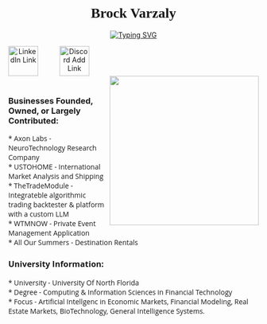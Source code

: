 <h1 align="center"><font face="Comic Sans MS">Brock Varzaly</font>
</h1>
<link rel="CSS" href="CSSCode">
<p align="center">
<a href="https://discord.com/users/binarytheory">
<img src="https://readme-typing-svg.demolab.com?font=Fira+Code&duration=3000&pause=10000&color=00E8FF&center=true&width=600&lines=Developer+%2F++Student+%2F+Business+Owner+%2F+App+Founder" alt="Typing SVG" /></a>
</p>
<p align="center">          
  <a href="https://www.linkedin.com/in/brock-varzaly-014b812aa/">
    <img align="left" alt="LinkedIn Link" width="60px" title="LinkedIn" src="https://cdn.jsdelivr.net/gh/devicons/devicon@latest/icons/linkedin/linkedin-original.svg" style="padding-right:40px;" /></a>
  <a href="https://discord.com/users/binarytheory">
    <img align="left" alt="Discord Add Link" width="60px" title="Discord" src="https://cdn.simpleicons.org/discord/5865F2.svg" style="padding-right:40px;"/></a> 
</p>
<p align="right">
  <br><br>
<img src="https://user-images.githubusercontent.com/74038190/219923809-b86dc415-a0c2-4a38-bc88-ad6cf06395a8.gif" align="right" width="300">
</p>
<br>
<h3 align = "left"> 
Businesses Founded, Owned, or Largely Contributed:
<br>
</h3>
<p align = "left"><font face="Open Sans">
  *  Axon Labs - NeuroTechnology Research Company
  <br>
  *  USTOHOME - International Market Analysis and Shipping
  <br>
  *  TheTradeModule - Integrateble algorithmic trading backtester & platform with a custom LLM
  <br>
  *  WTMNOW - Private Event Management Application
  <br>
  *  All Our Summers - Destination Rentals
  <br>
</p>
<h3 align = "left"> 
University Information:
<br>
</h3>
<p align = "left"><font face="Open Sans">
  *  University - University Of North Florida
  <br>
  *  Degree - Computing & Information Sciences in Financial Technology
  <br>
  *  Focus - Artificial Intellgenc in Economic Markets, Financial Modeling, Real Estate Markets, BioTechnology, General Intelligence Systems.
  <br>
</p>
